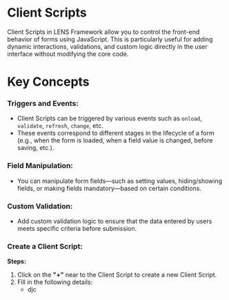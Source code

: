 #  Client Scripts  
  
Client Scripts in LENS Framework allow you to control the front-end behavior of forms using JavaScript. This is particularly useful for adding dynamic interactions, validations, and custom logic directly in the user interface without modifying the core code.
  

# **Key Concepts**  
  

### Triggers and Events:  

 - Client Scripts can be triggered by various events such as `onload`, `validate`, `refresh`, `change`, etc.
 - These events correspond to different stages in the lifecycle of a form (e.g., when the form is loaded, when a field value is changed, before saving, etc.).
  
### Field Manipulation:  
  
 - You can manipulate form fields—such as setting values, hiding/showing fields, or making fields mandatory—based on certain conditions.

### Custom Validation:
  
 - Add custom validation logic to ensure that the data entered by users meets specific criteria before submission.

  
### Create a Client Script:
**Steps:**

 1. Click on the **"+"** near to the Client Script to create a new Client Script.
 2. Fill in the following details:
	  - djc
<!--stackedit_data:
eyJoaXN0b3J5IjpbMTk0Mzc1MDYyNywxOTg1NTkyMDE5LC0xOT
UyNDQxMzcxLDE5MzMzMzAxNDRdfQ==
-->